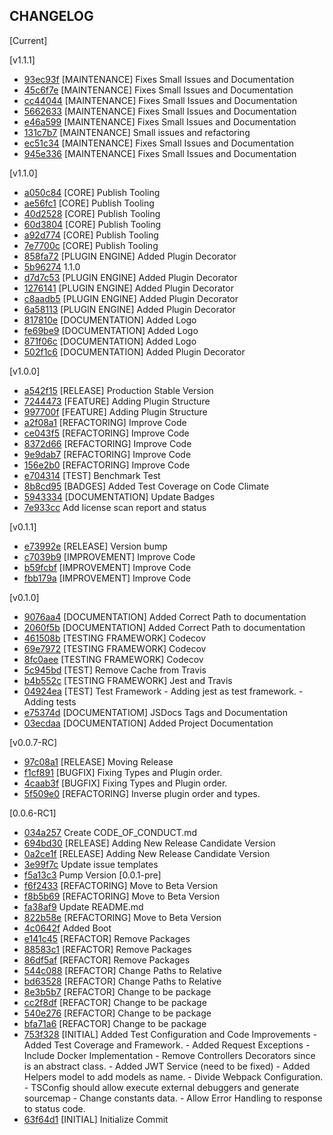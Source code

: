 CHANGELOG
----------------------

[Current]


[v1.1.1]
 * [93ec93f](https://github.com/Zero-OneiT/expresive-tea/commit/93ec93fb875022fc502023b969f1b5aaed3a77ca) [MAINTENANCE] Fixes Small Issues and Documentation
 * [45c6f7e](https://github.com/Zero-OneiT/expresive-tea/commit/45c6f7eaaf392daffecaf3fa1443ae5bc1d9ea3c) [MAINTENANCE] Fixes Small Issues and Documentation
 * [cc44044](https://github.com/Zero-OneiT/expresive-tea/commit/cc44044b85dd5f9b2bf9b6e5f3bb1ecba498aedd) [MAINTENANCE] Fixes Small Issues and Documentation
 * [5662633](https://github.com/Zero-OneiT/expresive-tea/commit/56626336b84b3030897c5ece4b9debe1b8f13cbb) [MAINTENANCE] Fixes Small Issues and Documentation
 * [e46a599](https://github.com/Zero-OneiT/expresive-tea/commit/e46a5993702048a9f0e8bf4af2644837bc93a75c) [MAINTENANCE] Fixes Small Issues and Documentation
 * [131c7b7](https://github.com/Zero-OneiT/expresive-tea/commit/131c7b7f61dab81964283657ce0b0934754c5f23) [MAINTENANCE] Small issues and refactoring
 * [ec51c34](https://github.com/Zero-OneiT/expresive-tea/commit/ec51c340c999e0a18349e0e1a5f78667fa05e4f2) [MAINTENANCE] Fixes Small Issues and Documentation
 * [945e336](https://github.com/Zero-OneiT/expresive-tea/commit/945e336013c2155f42cd0301d784ad021f26e75a) [MAINTENANCE] Fixes Small Issues and Documentation

[v1.1.0]
 * [a050c84](https://github.com/Zero-OneiT/expresive-tea/commit/a050c84379e8a07bd8b5f3d309c7499b72fd323f) [CORE] Publish Tooling
 * [ae56fc1](https://github.com/Zero-OneiT/expresive-tea/commit/ae56fc1a62849f89c4526f53338ad4fa5dc84a31) [CORE] Publish Tooling
 * [40d2528](https://github.com/Zero-OneiT/expresive-tea/commit/40d25282d458e1105f808b71f5756474145e6bad) [CORE] Publish Tooling
 * [60d3804](https://github.com/Zero-OneiT/expresive-tea/commit/60d38048225bea4df47bb2534d9e33db55eed82c) [CORE] Publish Tooling
 * [a92d774](https://github.com/Zero-OneiT/expresive-tea/commit/a92d7741dfb147d3f71f1d53b30dc031bbc9b4ac) [CORE] Publish Tooling
 * [7e7700c](https://github.com/Zero-OneiT/expresive-tea/commit/7e7700cb68bf977a751d94cda8963609064e1fa9) [CORE] Publish Tooling
 * [858fa72](https://github.com/Zero-OneiT/expresive-tea/commit/858fa7249641361a8ce7057f21bd82a56bca3aae) [PLUGIN ENGINE] Added Plugin Decorator
 * [5b96274](https://github.com/Zero-OneiT/expresive-tea/commit/5b96274fb09811f6ec858e6484134d862c3e8b34) 1.1.0
 * [d7d7c53](https://github.com/Zero-OneiT/expresive-tea/commit/d7d7c53b61b24f3f44fa86c4b3ddd763cebc3dae) [PLUGIN ENGINE] Added Plugin Decorator
 * [1276141](https://github.com/Zero-OneiT/expresive-tea/commit/1276141d27cfc452d098c419c4a0c12cc864274f) [PLUGIN ENGINE] Added Plugin Decorator
 * [c8aadb5](https://github.com/Zero-OneiT/expresive-tea/commit/c8aadb528ef7fe145e59f4a3fdae2c3a6b6412d6) [PLUGIN ENGINE] Added Plugin Decorator
 * [6a58113](https://github.com/Zero-OneiT/expresive-tea/commit/6a58113f29f4ede135bf5ee8075cdfe3308caa51) [PLUGIN ENGINE] Added Plugin Decorator
 * [817810e](https://github.com/Zero-OneiT/expresive-tea/commit/817810e5fb1b982cb56fc6cd58bd8f99871a92e5) [DOCUMENTATION] Added Logo
 * [fe69be9](https://github.com/Zero-OneiT/expresive-tea/commit/fe69be9a6e9ba0d2047ccb6fc65841e13c559725) [DOCUMENTATION] Added Logo
 * [871f06c](https://github.com/Zero-OneiT/expresive-tea/commit/871f06cccd5337af4b08a6d6fdea8122e1aa4d62) [DOCUMENTATION] Added Logo
 * [502f1c6](https://github.com/Zero-OneiT/expresive-tea/commit/502f1c6b2d4ab4483b62bcb87faf31c9ab165fa5) [DOCUMENTATION] Added Plugin Decorator

[v1.0.0]
 * [a542f15](https://github.com/Zero-OneiT/expresive-tea/commit/a542f1540c286a165ccad72f3aa28a6d772b6f5b) [RELEASE] Production Stable Version
 * [7244473](https://github.com/Zero-OneiT/expresive-tea/commit/7244473e158e14b5a2f0217ed8aedcc69c0d310c) [FEATURE] Adding Plugin Structure
 * [997700f](https://github.com/Zero-OneiT/expresive-tea/commit/997700f8492c31d53e95f97d22f12e11351e949a) [FEATURE] Adding Plugin Structure
 * [a2f08a1](https://github.com/Zero-OneiT/expresive-tea/commit/a2f08a12489a4032096cfd9f0fa034b56918993d) [REFACTORING] Improve Code
 * [ce043f5](https://github.com/Zero-OneiT/expresive-tea/commit/ce043f53db0df0d7408e264bf63e1b519a1f2987) [REFACTORING] Improve Code
 * [8372d66](https://github.com/Zero-OneiT/expresive-tea/commit/8372d66455b571a8c514d1e51b162cc2112e3b30) [REFACTORING] Improve Code
 * [9e9dab7](https://github.com/Zero-OneiT/expresive-tea/commit/9e9dab7874181c6866a5ad451fc5d37aad34e3ba) [REFACTORING] Improve Code
 * [156e2b0](https://github.com/Zero-OneiT/expresive-tea/commit/156e2b024d65a5e553f41a9e41cf0e9d3e07578a) [REFACTORING] Improve Code
 * [e704314](https://github.com/Zero-OneiT/expresive-tea/commit/e704314f62cb8504a4bdd9445d2f3cb5925b9d4f) [TEST] Benchmark Test
 * [8b8cd95](https://github.com/Zero-OneiT/expresive-tea/commit/8b8cd959f089376f6867721c01eb86993c1ef362) [BADGES] Added Test Coverage on Code Climate
 * [5943334](https://github.com/Zero-OneiT/expresive-tea/commit/59433346f19fd44fa003d5a118d671573b639d79) [DOCUMENTATION] Update Badges
 * [7e933cc](https://github.com/Zero-OneiT/expresive-tea/commit/7e933cc91260dc2527b827fc6ec089e77af97f99) Add license scan report and status

[v0.1.1]
 * [e73992e](https://github.com/Zero-OneiT/expresive-tea/commit/e73992e27618e919c19d5d39e04c15e4fe821e0c) [RELEASE] Version bump
 * [c7039b9](https://github.com/Zero-OneiT/expresive-tea/commit/c7039b97bb72a5ef257527d74ffad7d84229d37a) [IMPROVEMENT] Improve Code
 * [b59fcbf](https://github.com/Zero-OneiT/expresive-tea/commit/b59fcbf0fddc1ee3eb911e6adcfb9d4eb0428d10) [IMPROVEMENT] Improve Code
 * [fbb179a](https://github.com/Zero-OneiT/expresive-tea/commit/fbb179ae1e90f3814edcb0fe6c055c822ae708dd) [IMPROVEMENT] Improve Code

[v0.1.0]
 * [9076aa4](https://github.com/Zero-OneiT/expresive-tea/commit/9076aa469fe93bd6c6c58faad16f3ae982da1682) [DOCUMENTATION] Added Correct Path to documentation
 * [2060f5b](https://github.com/Zero-OneiT/expresive-tea/commit/2060f5b9acae0cae6e072442d38e35528b9b3331) [DOCUMENTATION] Added Correct Path to documentation
 * [461508b](https://github.com/Zero-OneiT/expresive-tea/commit/461508b4f3a09d20f7fa953a554a7f417582f12e) [TESTING FRAMEWORK] Codecov
 * [69e7972](https://github.com/Zero-OneiT/expresive-tea/commit/69e7972b84c2fb3fd1763c4ff825be16403da31f) [TESTING FRAMEWORK] Codecov
 * [8fc0aee](https://github.com/Zero-OneiT/expresive-tea/commit/8fc0aee02f1b0d3cfca5238f70dc5177f44a5f5a) [TESTING FRAMEWORK] Codecov
 * [5c945bd](https://github.com/Zero-OneiT/expresive-tea/commit/5c945bd986ceb0daae7e49208e9e0012563f3cac) [TEST] Remove Cache from Travis
 * [b4b552c](https://github.com/Zero-OneiT/expresive-tea/commit/b4b552ce1a454570beaca10b067aaf2d4c38072a) [TESTING FRAMEWORK] Jest and Travis
 * [04924ea](https://github.com/Zero-OneiT/expresive-tea/commit/04924eafb9048cb3c6d3f5a7018b74fd843ca432) [TEST] Test Framework - Adding jest as test framework. - Adding tests
 * [e75374d](https://github.com/Zero-OneiT/expresive-tea/commit/e75374da6f9663d2b2cbe36ffecc29f7f798d97b) [DOCUMENTATIOM] JSDocs Tags and Documentation
 * [03ecdaa](https://github.com/Zero-OneiT/expresive-tea/commit/03ecdaaa9050b2fbea479bf62369d17f6eafb198) [DOCUMENTATION] Added Project Documentation

[v0.0.7-RC]
 * [97c08a1](https://github.com/Zero-OneiT/expresive-tea/commit/97c08a16cb5c0f0fd5f89132d8337f3958354bdb) [RELEASE] Moving Release
 * [f1cf891](https://github.com/Zero-OneiT/expresive-tea/commit/f1cf891a438cff86944063008d7e6258715037ce) [BUGFIX] Fixing Types and Plugin order.
 * [4caab3f](https://github.com/Zero-OneiT/expresive-tea/commit/4caab3ff98a669413263765dd40580822b959bdc) [BUGFIX] Fixing Types and Plugin order.
 * [5f509e0](https://github.com/Zero-OneiT/expresive-tea/commit/5f509e0947724077a5562c9c05625729081f0d08) [REFACTORING] Inverse plugin order and types.

[0.0.6-RC1]
 * [034a257](https://github.com/Zero-OneiT/expresive-tea/commit/034a2576003b6b8b24e0508dd4129b84867a0864) Create CODE_OF_CONDUCT.md
 * [694bd30](https://github.com/Zero-OneiT/expresive-tea/commit/694bd3020035c6fd86f8cb7a4d3a314955cdf927) [RELEASE] Adding New Release Candidate Version
 * [0a2ce1f](https://github.com/Zero-OneiT/expresive-tea/commit/0a2ce1f78d3156fa5813ce2d8ad811a629957223) [RELEASE] Adding New Release Candidate Version
 * [3e99f7c](https://github.com/Zero-OneiT/expresive-tea/commit/3e99f7c6ecff1d48e230a1314582a9f7c0421dae) Update issue templates
 * [f5a13c3](https://github.com/Zero-OneiT/expresive-tea/commit/f5a13c3173ec5240fd73c8765b54c8c2e271e786) Pump Version
[0.0.1-pre]
 * [f6f2433](https://github.com/Zero-OneiT/expresive-tea/commit/f6f2433903bbd276fb833727fd3fb58a537bfa21) [REFACTORING] Move to Beta Version
 * [f8b5b69](https://github.com/Zero-OneiT/expresive-tea/commit/f8b5b690a04d0d457d833532522b93ca27388a8e) [REFACTORING] Move to Beta Version
 * [fa38af9](https://github.com/Zero-OneiT/expresive-tea/commit/fa38af9340c8f56689c44f685e455f91bf2de91a) Update README.md
 * [822b58e](https://github.com/Zero-OneiT/expresive-tea/commit/822b58e50f4181d5bab2c38835f8813e9d5811d7) [REFACTORING] Move to Beta Version
 * [4c0642f](https://github.com/Zero-OneiT/expresive-tea/commit/4c0642f54153f85623c116e527494d9ee6f615f3) Added Boot
 * [e141c45](https://github.com/Zero-OneiT/expresive-tea/commit/e141c450858ad80d2dbb5eb4b51be89c9fa6b1c1) [REFACTOR] Remove Packages
 * [88583c1](https://github.com/Zero-OneiT/expresive-tea/commit/88583c1f0e0b1a09b94c7e5018c534dd62aae1cc) [REFACTOR] Remove Packages
 * [86df5af](https://github.com/Zero-OneiT/expresive-tea/commit/86df5af191d5b387b4225b1ed85d8e18a57dab03) [REFACTOR] Remove Packages
 * [544c088](https://github.com/Zero-OneiT/expresive-tea/commit/544c088e79a96d108104bafd5b7ba61910296a0a) [REFACTOR] Change Paths to Relative
 * [bd63528](https://github.com/Zero-OneiT/expresive-tea/commit/bd63528a105c8d5c4bf1630da225ff46a8dce051) [REFACTOR] Change Paths to Relative
 * [8e3b5b7](https://github.com/Zero-OneiT/expresive-tea/commit/8e3b5b7696a1e3b57aa884fc7a7e21a3f2928e20) [REFACTOR] Change to be package
 * [cc2f8df](https://github.com/Zero-OneiT/expresive-tea/commit/cc2f8df37610e815b4777fa4dde875514663f050) [REFACTOR] Change to be package
 * [540e276](https://github.com/Zero-OneiT/expresive-tea/commit/540e276b06a3aa5d6bc437547fcfcf02b8e7403a) [REFACTOR] Change to be package
 * [bfa71a6](https://github.com/Zero-OneiT/expresive-tea/commit/bfa71a6a421fdeee0b345a047189c0a6b8d4e4d3) [REFACTOR] Change to be package
 * [753f328](https://github.com/Zero-OneiT/expresive-tea/commit/753f328e617a8e9e8f7f4b297a4d7f4350785bda) [INITIAL] Added Test Configuration and Code Improvements - Added Test Coverage and Framework. - Added Request Exceptions - Include Docker Implementation - Remove Controllers Decorators since is an abstract class. - Added JWT Service (need to be fixed) - Added Helpers model to add models as name. - Divide Webpack Configuration. - TSConfig should allow execute external debuggers and generate sourcemap - Change constants data. - Allow Error Handling to response to status code.
 * [63f64d1](https://github.com/Zero-OneiT/expresive-tea/commit/63f64d11646451bd9b5d92d5a12ff625a9ab42c2) [INITIAL] Initialize Commit